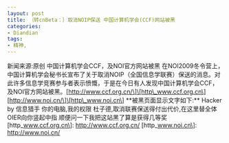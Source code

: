 ```yaml
---
layout: post
title: ｛转cnBeta：｝取消NOIP保送 中国计算机学会(CCF)网站被黑
categories:
- Diandian
tags:
- 精神, 
---
```

新闻来源:原创 中国计算机学会CCF，及NOI官方网站被黑 在NOI2009冬令营上，中国计算机学会秘书长宣布了关于取消NOIP（全国信息学联赛）保送的消息。对此许多信息学竞赛参与者表示愤慨，于是在今日有人发现中国计算机学会CCF，及NOI官方网站被黑。\[http://www.ccf.org.cn/\]\[http\_www.ccf.org.cn\] \[http://www.noi.cn/\]\[http\_www.noi.cn\] \*\*被黑页面显示文字如下:\*\* Hacker by 信息猎手 你的电脑,我的权限 杜子德,取消联赛保送得付出代价,在这里替全体OIER向你竖起中指 顺便问一下我把这站黑了算是获得几等奖 \[http\_www.ccf.org.cn\]: http://www.ccf.org.cn/ \[http\_www.noi.cn\]: http://www.noi.cn/